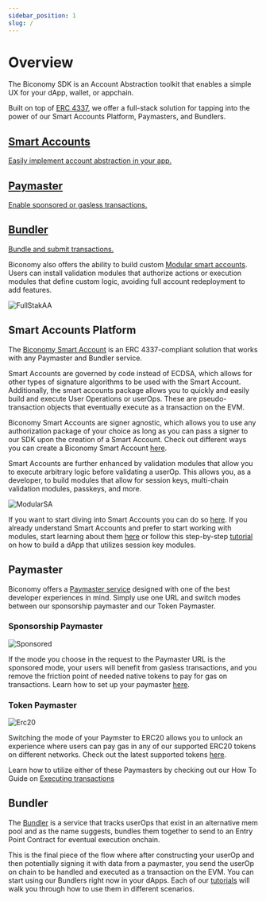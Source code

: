 ```yaml
---
sidebar_position: 1
slug: /
---
```


# Overview

The Biconomy SDK is an Account Abstraction toolkit that enables a simple UX for your dApp, wallet, or appchain.

Built on top of [ERC 4337](https://eips.ethereum.org/EIPS/eip-4337), we offer a full-stack solution for tapping into the power of our Smart Accounts Platform, Paymasters, and Bundlers.

<!-- ![FullStakAA](./images/overview/fullstackaa.png) -->

<div style={{ paddingBottom: '30px' }}>
  <div style={{ display: "flex", flexWrap: "wrap", marginBottom: '10px' }}>
    <a href="/account" className="overview-section-link">
      <div className="overview-section" style={{ width: "360px", marginRight: '10px', border: '2px solid #ddd', borderRadius: '8px', padding: '10px'}}>
        <h2 style={{marginBottom: "5px"}}>Smart Accounts</h2>
        <p
          style={{ color: '#717179', fontSize: '14px'}}
        >Easily implement account abstraction in your app.</p>
      </div>
    </a>
    <a href="/paymaster" className="overview-section-link">
      <div className="overview-section" style={{ width: "360px", border: '2px solid #ddd', borderRadius: '8px', padding: '10px'}}>
        <h2 style={{marginBottom: "5px"}}>Paymaster</h2>
        <p style={{ color: '#717179', fontSize: '14px'}}>Enable sponsored or gasless transactions.</p>
      </div>
    </a>
  </div>
  <div style={{ display: "flex" }}>
    <a href="/bundler" className="overview-section-link">
      <div className="overview-section" style={{  width: "360px", border: '2px solid #ddd', borderRadius: '8px', padding: '10px'}}>
        <h2 style={{marginBottom: "5px"}}>Bundler</h2>
        <p style={{ color: '#717179', fontSize: '14px'}}>Bundle and submit transactions.</p>
      </div>
    </a>
  </div>
</div>

Biconomy also offers the ability to build custom [Modular smart accounts](/modules). Users can install validation modules that authorize actions or execution modules that define custom logic, avoiding full account redeployment to add features.

![FullStakAA](./images/overview/fullstackaa.png)

## Smart Accounts Platform

The [Biconomy Smart Account](/account) is an ERC 4337-compliant solution that works with any Paymaster and Bundler service.

Smart Accounts are governed by code instead of ECDSA, which allows for other types of signature algorithms to be used with the Smart Account. Additionally, the smart accounts package allows you to quickly and easily build and execute User Operations or userOps. These are pseudo-transaction objects that eventually execute as a transaction on the EVM.

Biconomy Smart Accounts are signer agnostic, which allows you to use any authorization package of your choice as long as you can pass a signer to our SDK upon the creation of a Smart Account. Check out different ways you can create a Biconomy Smart Account [here](/account/signers).

Smart Accounts are further enhanced by validation modules that allow you to execute arbitrary logic before validating a userOp. This allows you, as a developer, to build modules that allow for session keys, multi-chain validation modules, passkeys, and more.

![ModularSA](./images/overview/modularsa.png)

If you want to start diving into Smart Accounts you can do so [here](/account). If you already understand Smart Accounts and prefer to start working with modules, start learning about them [here](/modules) or follow this step-by-step [tutorial](/tutorials/sessionkeys) on how to build a dApp that utilizes session key modules.

## Paymaster

Biconomy offers a [Paymaster service](paymaster) designed with one of the best developer experiences in mind. Simply use one URL and switch modes between our sponsorship paymaster and our Token Paymaster.

### Sponsorship Paymaster

![Sponsored](./images/overview/sponsored.png)

If the mode you choose in the request to the Paymaster URL is the sponsored mode, your users will benefit from gasless transactions, and you remove the friction point of needed native tokens to pay for gas on transactions. Learn how to set up your paymaster [here](/dashboard/paymaster).

### Token Paymaster

![Erc20](./images/overview/erc20gas.png)

Switching the mode of your Paymster to ERC20 allows you to unlock an experience where users can pay gas in any of our supported ERC20 tokens on different networks. Check out the latest supported tokens [here](/paymaster/supportedNetworks).

Learn how to utilize either of these Paymasters by checking out our How To Guide on [Executing transactions](/tutorials)

## Bundler

The [Bundler](/bundler) is a service that tracks userOps that exist in an alternative mem pool and as the name suggests, bundles them together to send to an Entry Point Contract for eventual execution onchain.

This is the final piece of the flow where after constructing your userOp and then potentially signing it with data from a paymaster, you send the userOp on chain to be handled and executed as a transaction on the EVM. You can start using our Bundlers right now in your dApps. Each of our [tutorials](/tutorials) will walk you through how to use them in different scenarios.
